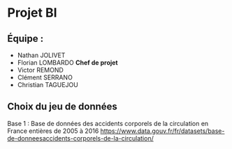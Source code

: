 # Projet BI

## Équipe :
- Nathan JOLIVET
- Florian LOMBARDO **Chef de projet** 
- Victor REMOND
- Clément SERRANO
- Christian TAGUEJOU

## Choix du jeu de données
Base 1 : Base de données des accidents corporels de la circulation en France entières de 2005 à 2016
https://www.data.gouv.fr/fr/datasets/base-de-donneesaccidents-corporels-de-la-circulation/

